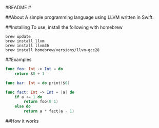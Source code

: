 #README #

##About
A simple programming language using LLVM written in Swift.


##Installing
To use, install the following with homebrew

``` 
brew update
brew install llvm
brew install llvm36
brew install homebrew/versions/llvm-gcc28
``` 

##Examples

```swift
func foo: Int -> Int = do
    return $0 + 1

func bar: Int = do print($0)

func fact: Int -> Int = |a| do
    if a <= 1 do
        return foo(0 1)
    else do
        return a * fact(a - 1)

```

##How it works


